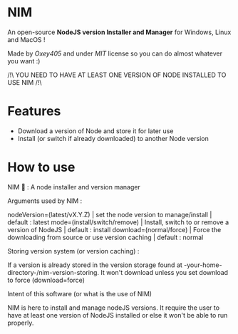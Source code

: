# NIM

An open-source **NodeJS version Installer and Manager** for Windows, Linux and MacOS !

Made by _Oxey405_ and under _MIT_ license so you can do almost whatever you want :)

/!\ YOU NEED TO HAVE AT LEAST ONE VERSION OF NODE INSTALLED TO USE NIM /!\

# Features

- Download a version of Node and store it for later use
- Install (or switch if already downloaded) to another Node version

# How to use

NIM 🚀 : A node installer and version manager

Arguments used by NIM :

nodeVersion=(latest/vX.Y.Z) | set the node version to manage/install | default : latest
mode=(install/switch/remove) | Install, switch to or remove a version of NodeJS | default : install
download=(normal/force) | Force the downloading from source or use version caching | default : normal

Storing version system (or version caching) :

If a version is already stored in the version storage found at -your-home-directory-/nim-version-storing.
It won't download unless you set download to force (download=force)

Intent of this software (or what is the use of NIM)

NIM is here to install and manage nodeJS versions. It require the user to have at least one version of NodeJS installed
or else it won't be able to run properly.
